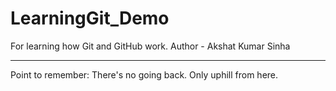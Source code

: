 # LearningGit_Demo
For learning how Git and GitHub work.
Author - Akshat Kumar Sinha
<hr>
Point to remember: There's no going back. Only uphill from here.
